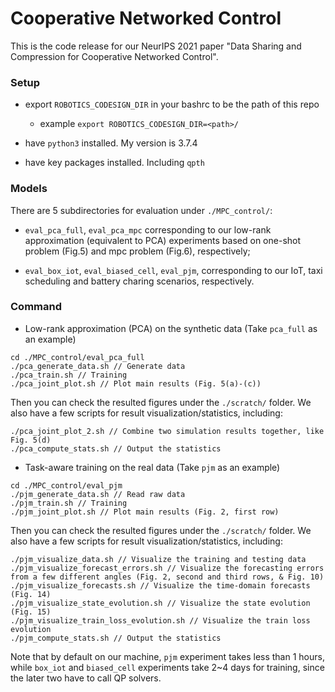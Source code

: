 # Cooperative Networked Control #
This is the code release for our NeurIPS 2021 paper "Data Sharing and Compression for Cooperative Networked Control".

### Setup ###

* export `ROBOTICS_CODESIGN_DIR` in your bashrc to be the path of this repo
    * example `export ROBOTICS_CODESIGN_DIR=<path>/`

* have `python3` installed. My version is 3.7.4

* have key packages installed. Including `qpth`

### Models ###

There are 5 subdirectories for evaluation under `./MPC_control/`: 

* `eval_pca_full`, `eval_pca_mpc` corresponding to our low-rank approximation (equivalent to PCA) experiments based on one-shot problem (Fig.5) and mpc problem (Fig.6), respectively;

* `eval_box_iot`, `eval_biased_cell`, `eval_pjm`, corresponding to our IoT, taxi scheduling and battery charing scenarios, respectively.

### Command ###

* Low-rank approximation (PCA) on the synthetic data (Take `pca_full` as an example)
```
cd ./MPC_control/eval_pca_full
./pca_generate_data.sh // Generate data
./pca_train.sh // Training
./pca_joint_plot.sh // Plot main results (Fig. 5(a)-(c))
```
Then you can check the resulted figures under the `./scratch/` folder. We also have a few scripts for result visualization/statistics, including:
```
./pca_joint_plot_2.sh // Combine two simulation results together, like Fig. 5(d)
./pca_compute_stats.sh // Output the statistics
```

* Task-aware training on the real data (Take `pjm` as an example)
```
cd ./MPC_control/eval_pjm
./pjm_generate_data.sh // Read raw data
./pjm_train.sh // Training
./pjm_joint_plot.sh // Plot main results (Fig. 2, first row)
```
Then you can check the resulted figures under the `./scratch/` folder. We also have a few scripts for result visualization/statistics, including:
```
./pjm_visualize_data.sh // Visualize the training and testing data
./pjm_visualize_forecast_errors.sh // Visualize the forecasting errors from a few different angles (Fig. 2, second and third rows, & Fig. 10)
./pjm_visualize_forecasts.sh // Visualize the time-domain forecasts (Fig. 14)
./pjm_visualize_state_evolution.sh // Visualize the state evolution (Fig. 15)
./pjm_visualize_train_loss_evolution.sh // Visualize the train loss evolution
./pjm_compute_stats.sh // Output the statistics
```

Note that by default on our machine, `pjm` experiment takes less than 1 hours, while `box_iot` and `biased_cell` experiments take 2~4 days for training, since the later two have to call QP solvers.
